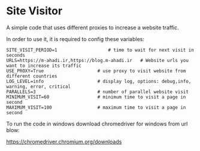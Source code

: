 # Site Visitor

A simple code that uses different proxies to increase a website traffic.

In order to use it, it is required to config these variables:

```
SITE_VISIT_PERIOD=1 				  # time to wait for next visit in seconds
URLS=https://m-ahadi.ir,https://blog.m-ahadi.ir   # Website urls you want to increase its traffic 
USE_PROXY=True 					  # use proxy to visit website from different countries
LOG_LEVEL=info					  # display log, options: debug,info, warning, error, critical
PARALLELS=3 					  # number of parallel website visit
MINIMUM_VISIT=60 				  # minimum time to visit a page in second
MAXIMUM_VISIT=100 				  # maximum time to visit a page in second
```


To run the code in windows download chromedriver for windows from url blow:

https://chromedriver.chromium.org/downloads
